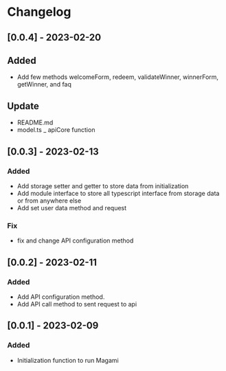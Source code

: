 # Changelog

## [0.0.4] - 2023-02-20
## Added
- Add few methods welcomeForm, redeem, validateWinner, winnerForm, getWinner, and faq
## Update
- README.md
- model.ts
_ apiCore function
## [0.0.3] - 2023-02-13

### Added

- Add storage setter and getter to store data from initialization
- Add module interface to store all typescript interface from storage data or from anywhere else
- Add set user data method and request

### Fix
- fix and change API configuration method


## [0.0.2] - 2023-02-11

### Added

- Add API configuration method.
- Add API call method to sent request to api

## [0.0.1] - 2023-02-09

### Added

- Initialization function to run Magami

